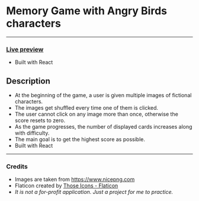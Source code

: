 # Memory Game with Angry Birds characters
---
### [Live preview](https://twentysixhugs.github.io/Memory-Cards-Game)
- Built with React
## Description
- At the beginning of the game, a user is given multiple images of fictional characters. 
- The images get shuffled every time one of them is clicked. 
- The user cannot click on any image more than once, otherwise the score resets to zero. 
- As the game progresses, the number of displayed cards increases along with difficulty. 
- The main goal is to get the highest score as possible. 
- Built with React
---


### Credits
- Images are taken from https://www.nicepng.com
- Flaticon created by <a href="https://www.flaticon.com/free-icons/angry-birds" title="angry birds icons">Those Icons - Flaticon</a>
- *It is not a for-profit application. Just a project for me to practice.*
